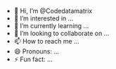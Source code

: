 - 👋 Hi, I’m @Codedatamatrix
- 👀 I’m interested in ...
- 🌱 I’m currently learning ...
- 💞️ I’m looking to collaborate on ...
- 📫 How to reach me ...
- 😄 Pronouns: ...
- ⚡ Fun fact: ...

<!---
Codedatamatrix/Codedatamatrix is a ✨ special ✨ repository because its `README.md` (this file) appears on your GitHub profile.
You can click the Preview link to take a look at your changes.
--->
